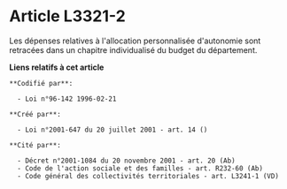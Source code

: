 # Article L3321-2

Les dépenses relatives à l'allocation personnalisée d'autonomie sont retracées dans un chapitre individualisé du budget du
département.

**Liens relatifs à cet article**

	**Codifié par**:

	  - Loi n°96-142 1996-02-21

	**Créé par**:

	  - Loi n°2001-647 du 20 juillet 2001 - art. 14 ()

	**Cité par**:

	  - Décret n°2001-1084 du 20 novembre 2001 - art. 20 (Ab)
	  - Code de l'action sociale et des familles - art. R232-60 (Ab)
	  - Code général des collectivités territoriales - art. L3241-1 (VD)
